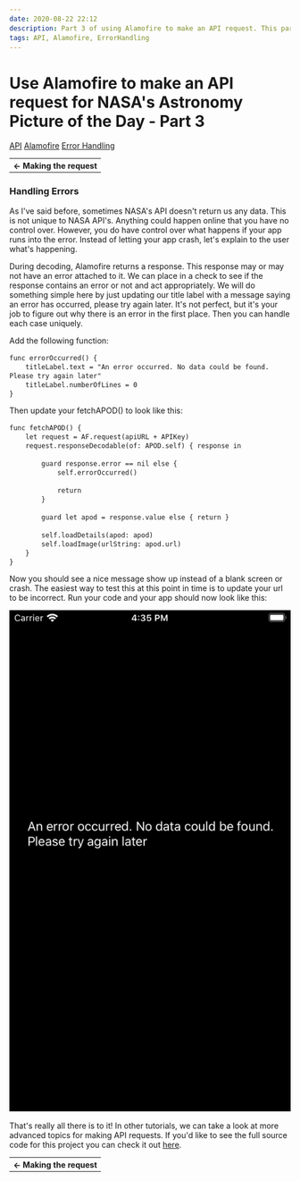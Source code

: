 ```yaml
---
date: 2020-08-22 22:12
description: Part 3 of using Alamofire to make an API request. This part closes out this tutorial by showing you how to handle errors.  
tags: API, Alamofire, ErrorHandling
---
```

# Use Alamofire to make an API request for NASA's Astronomy Picture of the Day - Part 3

<div class="post-tags" markdown="1">
        <a class="post-category post-category-api" href="/tags/api">API</a>
        <a class="post-category post-category-alamofire" href="/tags/alamofire">Alamofire</a>
        <a class="post-category post-category-errorhandling" href="/tags/errorhandling">Error Handling</a>
</div>

<table class="posts-table">
    <tr>
        <th class="th-singl-left"><a href="/posts/04-requesting-data-from-an-api-02" style="text-decoration: none">&larr; Making the request</a></th>
    </tr>
</table>


### Handling Errors
As I've said before, sometimes NASA's API doesn't return us any data. This is not unique to NASA API's. Anything could happen online that you have no control over. However, you do have control over what happens if your app runs into the error. Instead of letting your app crash, let's explain to the user what's happening. 

During decoding, Alamofire returns a response. This response may or may not have an error attached to it. We can place in a check to see if the response contains an error or not and act appropriately. We will do something simple here by just updating our title label with a message saying an error has occurred, please try again later. It's not perfect, but it's your job to figure out why there is an error in the first place. Then you can handle each case uniquely.

Add the following function: 

```
func errorOccurred() {
    titleLabel.text = "An error occurred. No data could be found. Please try again later"
    titleLabel.numberOfLines = 0
}
```

Then update your fetchAPOD() to look like this:

```
func fetchAPOD() {
    let request = AF.request(apiURL + APIKey)
    request.responseDecodable(of: APOD.self) { response in
        
        guard response.error == nil else {
            self.errorOccurred()
            
            return
        }
        
        guard let apod = response.value else { return }
        
        self.loadDetails(apod: apod)
        self.loadImage(urlString: apod.url)
    }
}
```

Now you should see a nice message show up instead of a blank screen or crash. The easiest way to test this at this point in time is to update your url to be incorrect.  Run your code and your app should now look like this:

<img class="post-image img-md" src="/Images/Posts/04/04-06.png" alt="API Request Data and Image" width="800"/>

That's really all there is to it! In other tutorials, we can take a look at more advanced topics for making API requests. If you'd like to see the full source code for this project you can check it out [here](https://github.com/thomaskellough/iOS-Tutorials-UIKit-Swift/tree/master/APOD).

<table class="posts-table">
    <tr>
        <th class="th-singl-left"><a href="/posts/04-requesting-data-from-an-api-02" style="text-decoration: none">&larr; Making the request</a></th>
    </tr>
</table>
